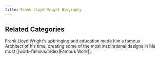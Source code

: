 ```yaml
---
title: Frank Lloyd Wright Biography
---
```

## Related Categories
Frank Lloyd Wright's upbringing and education made him a famous Architect of his time, creating some of the most inspirational designs in his most [[work-famous/index|Famous Work]].